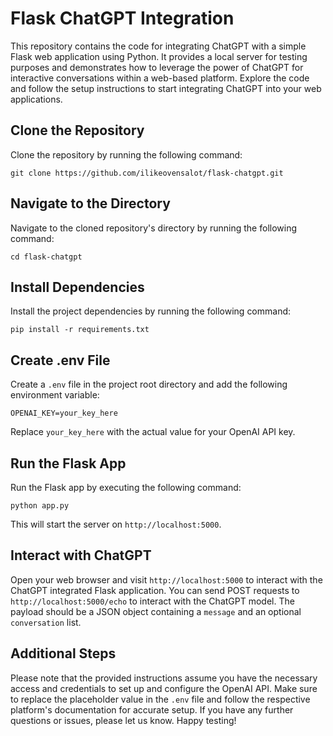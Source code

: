 # Flask ChatGPT Integration

This repository contains the code for integrating ChatGPT with a simple Flask web application using Python. It provides a local server for testing purposes and demonstrates how to leverage the power of ChatGPT for interactive conversations within a web-based platform. Explore the code and follow the setup instructions to start integrating ChatGPT into your web applications.

## Clone the Repository

Clone the repository by running the following command:

```
git clone https://github.com/ilikeovensalot/flask-chatgpt.git
```

## Navigate to the Directory

Navigate to the cloned repository's directory by running the following command:

```
cd flask-chatgpt
```

## Install Dependencies

Install the project dependencies by running the following command:

```
pip install -r requirements.txt
```

## Create .env File

Create a `.env` file in the project root directory and add the following environment variable:

```
OPENAI_KEY=your_key_here
```

Replace `your_key_here` with the actual value for your OpenAI API key.

## Run the Flask App

Run the Flask app by executing the following command:

```
python app.py
```

This will start the server on `http://localhost:5000`.

## Interact with ChatGPT

Open your web browser and visit `http://localhost:5000` to interact with the ChatGPT integrated Flask application. You can send POST requests to `http://localhost:5000/echo` to interact with the ChatGPT model. The payload should be a JSON object containing a `message` and an optional `conversation` list.

## Additional Steps

Please note that the provided instructions assume you have the necessary access and credentials to set up and configure the OpenAI API. Make sure to replace the placeholder value in the `.env` file and follow the respective platform's documentation for accurate setup. If you have any further questions or issues, please let us know. Happy testing!
